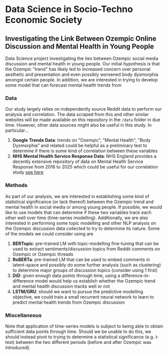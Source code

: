 # Data Science in Socio-Techno Economic Society
## Investigating the Link Between Ozempic Online Discussion and Mental Health in Young People

Data Science project investigating the ties between Ozempic social media discussion and mental health in young people. Our initial hypothesis is that the Ozempic "trend" has likely led to increased concern over personal aesthetic and presentation and even possibly worsened body dysmorphia amongst certain people. In addition, we are interested in trying to develop some model that can forecast mental health trends from 

### Data

Our study largely relies on independently source Reddit data to perform our analysis and correlation. The data scraped from this and other similar websites will be made available on this repository in the `/data` folder in due time. However, other data sources might also be useful in this study. In particular...

1. **Google Trends Data**: trends on "Ozempic", "Mental Health", "Body Dysmorphia" and related could be helpful as a preliminary test to determine if there is some kind of correlation between these variables
2. **NHS Mental Health Service Response Data**: NHS England provides a decently extensive repository of data on Mental Health Service Response from 2016 to 2025 which could be useful for our correlation study [see here](https://digital.nhs.uk/data-and-information/publications/statistical/mental-health-services-monthly-statistics)

### Methods

As part of our analysis, we are interested in establishing some kind of statistical significance (or lack thereof) between the Ozempic trend and mental health in social media or among young people. If possible, we would like to use models that can determine if these two variables track each other well over time (time-series modelling). Additionally, we are also interested in performing some topic modelling and other NLP analysis on the Ozempic discussion data collected to try to determine its nature. Some of the models we could consider using are

1. **BERTopic**: pre-trained LM with topic-modelling fine-tuning that can be used to extract sentiments/discussion topics from Reddit comments on Ozempic or Ozempic threads
2. **RoBERTa**: pre-trained LM that can be used to embed comments in latent-space and possibly do some further analysis (such as clustering) to determine major groups of discussion topics (consider using 1 first)
3. **DiD**: given enough data points through time, using a difference-in-difference model would help us establish whether the Ozempic trend and mental health discussion tracks well or not
4. **LSTM/GRU**: should we want to pursue the predictive modelling objective, we could train a small recurrent neural network to learn to predict mental health trends from Ozempic discussion 

### Miscellaneous

Note that application of time-series models is subject to being able to obtain sufficient data points through time. Should we be unable to do this, we should instead pivot to trying to determine a statistical significance (e.g. t-test) between the two different periods (before and after Ozempic was introduced).
